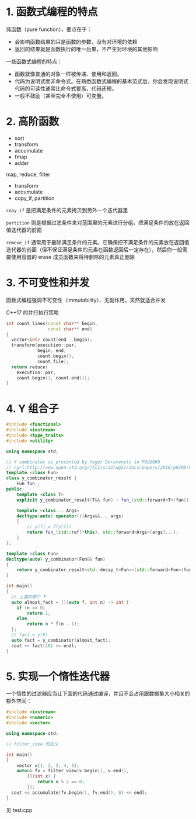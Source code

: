 # 1. 函数式编程的特点
纯函数（pure function），要点在于：
* 会影响函数结果的只是函数的参数，没有对环境的依赖
* 返回的结果就是函数执行的唯一后果，不产生对环境的其他影响

一些函数式编程的特点：
* 函数就像普通的对象一样被传递、使用和返回。
* 代码为说明式而非命令式。在熟悉函数式编程的基本范式后，你会发现说明式代码的可读性通常比命令式要高，代码还短。
* 一般不鼓励（甚至完全不使用）可变量。

# 2. 高阶函数
* sort
* transform
* accumulate
* fmap
* adder

map, reduce, filter
* transform
* accumulate
* copy_if, partition

`copy_if` 是把满足条件的元素拷贝到另外一个迭代器里

`partition` 则是根据过滤条件来对范围里的元素进行分组，把满足条件的放在返回值迭代器的前面

`remove_if` 通常用于删除满足条件的元素。它确保把不满足条件的元素放在返回值迭代器的前面（但不保证满足条件的元素在函数返回后一定存在），然后你一般需要使用容器的 erase 成员函数来将待删除的元素真正删除

# 3. 不可变性和并发
函数式编程强调不可变性（immutability）、无副作用，天然就适合并发

C++17 的并行执行策略
```c++
int count_lines(const char** begin,
                const char** end)
{
  vector<int> count(end - begin);
  transform(execution::par,
            begin, end,
            count.begin(),
            count_file);
  return reduce(
    execution::par,
    count.begin(), count.end());
}
```

# 4. Y 组合子
```c++
#include <functional>
#include <iostream>
#include <type_traits>
#include <utility>

using namespace std;

// Y combinator as presented by Yegor Derevenets in P0200R0
// <url:http://www.open-std.org/jtc1/sc22/wg21/docs/papers/2016/p0200r0.html>
template <class Fun>
class y_combinator_result {
    Fun fun_;
public:
    template <class T>
    explicit y_combinator_result(T&& fun) : fun_(std::forward<T>(fun)) {}

    template <class... Args>
    decltype(auto) operator()(Args&&... args)
    {
        // y(f) = f(y(f))
        return fun_(std::ref(*this), std::forward<Args>(args)...);
    }
};

template <class Fun>
decltype(auto) y_combinator(Fun&& fun)
{
    return y_combinator_result<std::decay_t<Fun>>(std::forward<Fun>(fun));
}

int main()
{
  // 上面的那个 F
  auto almost_fact = [](auto f, int n) -> int {
    if (n == 0)
        return 1;
    else
        return n * f(n - 1);
  };
  // fact = y(F)
  auto fact = y_combinator(almost_fact);
  cout << fact(10) << endl;
}
```

# 5. 实现一个惰性迭代器
一个惰性的过滤器应当让下面的代码通过编译，并且不会占用跟数据集大小相关的额外空间：
```c++
#include <iostream>
#include <numeric>
#include <vector>

using namespace std;

// filter_view 的定义

int main()
{
    vector v{1, 2, 3, 4, 5};
    auto&& fv = filter_view(v.begin(), v.end(), 
        [](int x) {
            return x % 2 == 0;
        });
  cout << accumulate(fv.begin(), fv.end(), 0) << endl;
}
```
见 test.cpp
